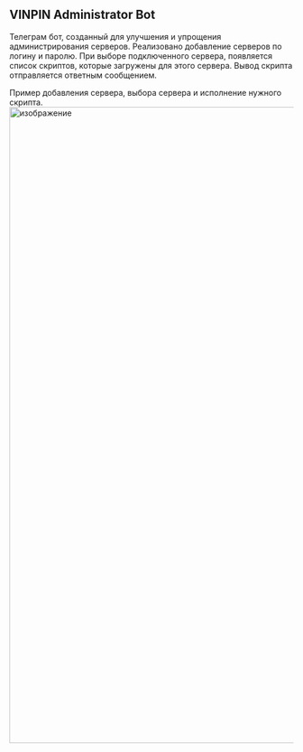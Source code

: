 ## VINPIN Administrator Bot
Телеграм бот, созданный для улучшения и упрощения администрирования серверов. Реализовано добавление серверов по логину и паролю. При выборе подключенного сервера, появляется список скриптов, которые загружены для этого сервера. Вывод скрипта отправляется ответным сообщением.

Пример добавления сервера, выбора сервера и исполнение нужного скрипта.
<img width="1154" height="1126" alt="изображение" src="https://github.com/user-attachments/assets/f44d4b7a-8748-41e8-b1e7-be0381018654" />
